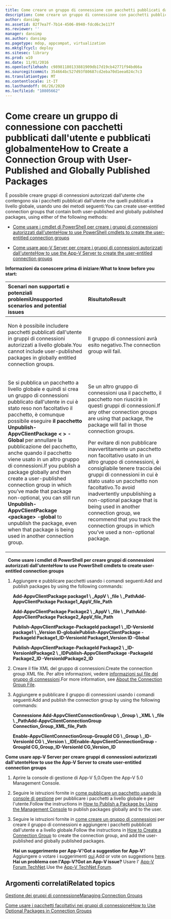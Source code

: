 ```yaml
---
title: Come creare un gruppo di connessione con pacchetti pubblicati dall'utente e pubblicati globalmente
description: Come creare un gruppo di connessione con pacchetti pubblicati dall'utente e pubblicati globalmente
author: dansimp
ms.assetid: 82f7ea7f-7b14-4506-8940-fdcd6c3e117f
ms.reviewer: ''
manager: dansimp
ms.author: dansimp
ms.pagetype: mdop, appcompat, virtualization
ms.mktglfcycl: deploy
ms.sitesec: library
ms.prod: w10
ms.date: 11/01/2016
ms.openlocfilehash: c98981180133881909db17d19cb42771f94bd66a
ms.sourcegitcommit: 354664bc527d93f80687cd2eba70d1eea024c7c3
ms.translationtype: MT
ms.contentlocale: it-IT
ms.lasthandoff: 06/26/2020
ms.locfileid: "10805662"
---
```

# <span data-ttu-id="3aae1-103">Come creare un gruppo di connessione con pacchetti pubblicati dall'utente e pubblicati globalmente</span><span class="sxs-lookup"><span data-stu-id="3aae1-103">How to Create a Connection Group with User-Published and Globally Published Packages</span></span>
<span data-ttu-id="3aae1-104">È possibile creare gruppi di connessioni autorizzati dall'utente che contengono sia i pacchetti pubblicati dall'utente che quelli pubblicati a livello globale, usando uno dei metodi seguenti:</span><span class="sxs-lookup"><span data-stu-id="3aae1-104">You can create user-entitled connection groups that contain both user-published and globally published packages, using either of the following methods:</span></span>

-   [<span data-ttu-id="3aae1-105">Come usare i cmdlet di PowerShell per creare i gruppi di connessioni autorizzati dall'utente</span><span class="sxs-lookup"><span data-stu-id="3aae1-105">How to use PowerShell cmdlets to create the user-entitled connection groups</span></span>](#bkmk-posh-userentitled-cg)

-   [<span data-ttu-id="3aae1-106">Come usare app-V Server per creare i gruppi di connessioni autorizzati dall'utente</span><span class="sxs-lookup"><span data-stu-id="3aae1-106">How to use the App-V Server to create the user-entitled connection groups</span></span>](#bkmk-appvserver-userentitled-cg)

**<span data-ttu-id="3aae1-107">Informazioni da conoscere prima di iniziare:</span><span class="sxs-lookup"><span data-stu-id="3aae1-107">What to know before you start:</span></span>**

<table>
<colgroup>
<col width="50%" />
<col width="50%" />
</colgroup>
<thead>
<tr class="header">
<th align="left"><span data-ttu-id="3aae1-108">Scenari non supportati e potenziali problemi</span><span class="sxs-lookup"><span data-stu-id="3aae1-108">Unsupported scenarios and potential issues</span></span></th>
<th align="left"><span data-ttu-id="3aae1-109">Risultato</span><span class="sxs-lookup"><span data-stu-id="3aae1-109">Result</span></span></th>
</tr>
</thead>
<tbody>
<tr class="odd">
<td align="left"><p><span data-ttu-id="3aae1-110">Non è possibile includere pacchetti pubblicati dall'utente in gruppi di connessioni autorizzati a livello globale.</span><span class="sxs-lookup"><span data-stu-id="3aae1-110">You cannot include user-published packages in globally entitled connection groups.</span></span></p></td>
<td align="left"><p><span data-ttu-id="3aae1-111">Il gruppo di connessioni avrà esito negativo.</span><span class="sxs-lookup"><span data-stu-id="3aae1-111">The connection group will fail.</span></span></p></td>
</tr>
<tr class="even">
<td align="left"><p><span data-ttu-id="3aae1-112">Se si pubblica un pacchetto a livello globale e quindi si crea un gruppo di connessioni pubblicato dall'utente in cui è stato reso non facoltativo il pacchetto, è comunque possibile eseguire <strong> il pacchetto Unpublish-AppvClientPackage &lt; &gt; -Global </strong> per annullare la pubblicazione del pacchetto, anche quando il pacchetto viene usato in un altro gruppo di connessioni.</span><span class="sxs-lookup"><span data-stu-id="3aae1-112">If you publish a package globally and then create a user-published connection group in which you’ve made that package non-optional, you can still run <strong>Unpublish-AppvClientPackage &lt;package&gt; -global</strong> to unpublish the package, even when that package is being used in another connection group.</span></span></p></td>
<td align="left"><p><span data-ttu-id="3aae1-113">Se un altro gruppo di connessioni usa il pacchetto, il pacchetto non riuscirà in questi gruppi di connessioni.</span><span class="sxs-lookup"><span data-stu-id="3aae1-113">If any other connection groups are using that package, the package will fail in those connection groups.</span></span></p>
<p><span data-ttu-id="3aae1-114">Per evitare di non pubblicare inavvertitamente un pacchetto non facoltativo usato in un altro gruppo di connessioni, è consigliabile tenere traccia dei gruppi di connessioni in cui è stato usato un pacchetto non facoltativo.</span><span class="sxs-lookup"><span data-stu-id="3aae1-114">To avoid inadvertently unpublishing a non-optional package that is being used in another connection group, we recommend that you track the connection groups in which you’ve used a non-optional package.</span></span></p></td>
</tr>
</tbody>
</table>

 
<a href="" id="bkmk-posh-userentitled-cg"></a>**<span data-ttu-id="3aae1-115">Come usare i cmdlet di PowerShell per creare gruppi di connessioni autorizzati dall'utente</span><span class="sxs-lookup"><span data-stu-id="3aae1-115">How to use PowerShell cmdlets to create user-entitled connection groups</span></span>**

1.  <span data-ttu-id="3aae1-116">Aggiungere e pubblicare pacchetti usando i comandi seguenti:</span><span class="sxs-lookup"><span data-stu-id="3aae1-116">Add and publish packages by using the following commands:</span></span>

    **<span data-ttu-id="3aae1-117">Add-AppvClientPackage package1 \ _AppV \ _file \ _Path</span><span class="sxs-lookup"><span data-stu-id="3aae1-117">Add-AppvClientPackage Package1\_AppV\_file\_Path</span></span>**

    **<span data-ttu-id="3aae1-118">Add-AppvClientPackage Package2 \ _AppV \ _file \ _Path</span><span class="sxs-lookup"><span data-stu-id="3aae1-118">Add-AppvClientPackage Package2\_AppV\_file\_Path</span></span>**

    **<span data-ttu-id="3aae1-119">Publish-AppvClientPackage-PackageId package1 \ _ID-VersionId package1 \ _Version ID-globale</span><span class="sxs-lookup"><span data-stu-id="3aae1-119">Publish-AppvClientPackage -PackageId Package1\_ID-VersionId Package1\_Version ID -Global</span></span>**

    **<span data-ttu-id="3aae1-120">Publish-AppvClientPackage-PackageId Package2 \ _ID-VersionIdPackage2 \ _ID</span><span class="sxs-lookup"><span data-stu-id="3aae1-120">Publish-AppvClientPackage -PackageId Package2\_ID -VersionIdPackage2\_ID</span></span>**

2.  <span data-ttu-id="3aae1-121">Creare il file XML del gruppo di connessioni.</span><span class="sxs-lookup"><span data-stu-id="3aae1-121">Create the connection group XML file.</span></span> <span data-ttu-id="3aae1-122">Per altre informazioni, vedere [informazioni sul file del gruppo di connessioni](about-the-connection-group-file.md).</span><span class="sxs-lookup"><span data-stu-id="3aae1-122">For more information, see [About the Connection Group File](about-the-connection-group-file.md).</span></span>

3.  <span data-ttu-id="3aae1-123">Aggiungere e pubblicare il gruppo di connessioni usando i comandi seguenti:</span><span class="sxs-lookup"><span data-stu-id="3aae1-123">Add and publish the connection group by using the following commands:</span></span>

    **<span data-ttu-id="3aae1-124">Connessione Add-AppvClientConnectionGroup \ _Group \ _XML \ _file \ _Path</span><span class="sxs-lookup"><span data-stu-id="3aae1-124">Add-AppvClientConnectionGroup Connection\_Group\_XML\_file\_Path</span></span>**

    **<span data-ttu-id="3aae1-125">Enable-AppvClientConnectionGroup-GroupId CG \ _Group \ _ID-VersionId CG \ _Version \ _ID</span><span class="sxs-lookup"><span data-stu-id="3aae1-125">Enable-AppvClientConnectionGroup -GroupId CG\_Group\_ID-VersionId CG\_Version\_ID</span></span>**

<a href="" id="bkmk-appvserver-userentitled-cg"></a>**<span data-ttu-id="3aae1-126">Come usare app-V Server per creare gruppi di connessioni autorizzati dall'utente</span><span class="sxs-lookup"><span data-stu-id="3aae1-126">How to use the App-V Server to create user-entitled connection groups</span></span>**

1.  <span data-ttu-id="3aae1-127">Aprire la console di gestione di App-V 5,0.</span><span class="sxs-lookup"><span data-stu-id="3aae1-127">Open the App-V 5.0 Management Console.</span></span>

2.  <span data-ttu-id="3aae1-128">Seguire le istruzioni fornite in [come pubblicare un pacchetto usando la console di gestione](how-to-publish-a-package-by-using-the-management-console-50.md) per pubblicare i pacchetti a livello globale e per l'utente.</span><span class="sxs-lookup"><span data-stu-id="3aae1-128">Follow the instructions in [How to Publish a Package by Using the Management Console](how-to-publish-a-package-by-using-the-management-console-50.md) to publish packages globally and to the user.</span></span>

3.  <span data-ttu-id="3aae1-129">Seguire le istruzioni fornite in [come creare un gruppo di connessioni](how-to-create-a-connection-group.md) per creare il gruppo di connessioni e aggiungere i pacchetti pubblicati dall'utente e a livello globale.</span><span class="sxs-lookup"><span data-stu-id="3aae1-129">Follow the instructions in [How to Create a Connection Group](how-to-create-a-connection-group.md) to create the connection group, and add the user-published and globally published packages.</span></span>

    <span data-ttu-id="3aae1-130">**Hai un suggerimento per App-V**?</span><span class="sxs-lookup"><span data-stu-id="3aae1-130">**Got a suggestion for App-V**?</span></span> <span data-ttu-id="3aae1-131">Aggiungere o votare i suggerimenti [qui](http://appv.uservoice.com/forums/280448-microsoft-application-virtualization).</span><span class="sxs-lookup"><span data-stu-id="3aae1-131">Add or vote on suggestions [here](http://appv.uservoice.com/forums/280448-microsoft-application-virtualization).</span></span> **<span data-ttu-id="3aae1-132">Hai un problema con l'App-V?</span><span class="sxs-lookup"><span data-stu-id="3aae1-132">Got an App-V issue?</span></span>** <span data-ttu-id="3aae1-133">Usare l' [App-V Forum TechNet](https://social.technet.microsoft.com/Forums/home?forum=mdopappv).</span><span class="sxs-lookup"><span data-stu-id="3aae1-133">Use the [App-V TechNet Forum](https://social.technet.microsoft.com/Forums/home?forum=mdopappv).</span></span>

## <span data-ttu-id="3aae1-134">Argomenti correlati</span><span class="sxs-lookup"><span data-stu-id="3aae1-134">Related topics</span></span>


[<span data-ttu-id="3aae1-135">Gestione dei gruppi di connessione</span><span class="sxs-lookup"><span data-stu-id="3aae1-135">Managing Connection Groups</span></span>](managing-connection-groups.md)

[<span data-ttu-id="3aae1-136">Come usare i pacchetti facoltativi nei gruppi di connessione</span><span class="sxs-lookup"><span data-stu-id="3aae1-136">How to Use Optional Packages in Connection Groups</span></span>](how-to-use-optional-packages-in-connection-groups.md)

 

 






